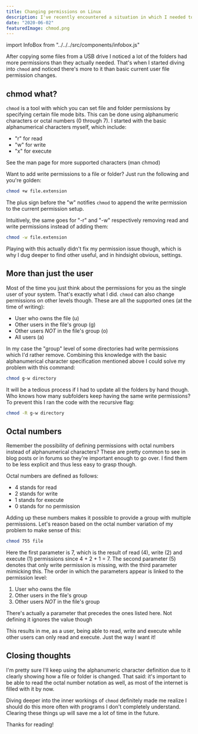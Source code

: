 ```yaml
---
title: Changing permissions on Linux
description: I've recently encountered a situation in which I needed to change permissions on another level than just my user. This is what I learned from my research. 
date: "2020-06-02"
featuredImage: chmod.png
---
```

import InfoBox from "../../../src/components/infobox.js"

After copying some files from a USB drive I noticed a lot of the folders had more permissions than they actually needed. That's when I started diving into `chmod` and noticed there's more to it than basic current user file permission changes.

## chmod what?
`chmod` is a tool with which you can set file and folder permissions by specifying certain file mode bits. This can be done using alphanumeric characters or octal numbers (0 through 7). I started with the basic alphanumerical characters myself, which include:

- "r" for read
- "w" for write
- "x" for execute

<InfoBox type="warning">
    See the man page for more supported characters (man chmod) 
</InfoBox>

Want to add write permissions to a file or folder? Just run the following and you're golden:
```bash
chmod +w file.extension
```
The plus sign before the "w" notifies `chmod` to append the write permission to the current permission setup.

Intuitively, the same goes for "-r" and "-w" respectively removing read and write permissions instead of adding them:

```bash
chmod -w file.extension
```

Playing with this actually didn't fix my permission issue though, which is why I dug deeper to find other useful, and in hindsight obvious, settings. 

## More than just the user
Most of the time you just think about the permissions for you as the single user of your system. That's exactly what I did. `chmod` can also change permissions on other levels though. These are all the supported ones (at the time of writing):
- User who owns the file (u)
- Other users in the file's group (g)
- Other users _NOT_ in the file's group (o)
- All users (a)

In my case the "group" level of some directories had write permissions which I'd rather remove. 
Combining this knowledge with the basic alphanumerical character specification mentioned above I could solve my problem with this command:

```bash
chmod g-w directory
``` 
It will be a tedious process if I had to update all the folders by hand though. Who knows how many subfolders keep having the same write permissions? To prevent this I ran the code with the recursive flag:

```bash
chmod -R g-w directory
```

## Octal numbers
Remember the possibility of defining permissions with octal numbers instead of alphanumerical characters? These are pretty common to see in blog posts or in forums so they're important enough to go over. I find them to be less explicit and thus less easy to grasp though.

Octal numbers are defined as follows:

- 4 stands for read
- 2 stands for write
- 1 stands for execute
- 0 stands for no permission

Adding up these numbers makes it possible to provide a group with multiple permissions. Let's reason based on the octal number variation of my problem to make sense of this:

```bash
chmod 755 file
```

Here the first parameter is 7, which is the result of read (4), write (2) and execute (1) permissions since 4 + 2 + 1 = 7. The second parameter (5) denotes that only write permission is missing, with the third parameter mimicking this. The order in which the parameters appear is linked to the permission level:

1. User who owns the file 
2. Other users in the file's group
3. Other users _NOT_ in the file's group 
 
<InfoBox type="warning">
    There's actually a parameter that precedes the ones listed here. Not defining it ignores the value though
</InfoBox>

This results in me, as a user, being able to read, write and execute while other users can only read and execute. Just the way I want it!

## Closing thoughts
I'm pretty sure I'll keep using the alphanumeric character definition due to it clearly showing how a file or folder is changed. That said: it's important to be able to read the octal number notation as well, as most of the internet is filled with it by now.

Diving deeper into the inner workings of `chmod` definitely made me realize I should do this more often with programs I don't completely understand. Clearing these things up will save me a lot of time in the future. 

Thanks for reading!
